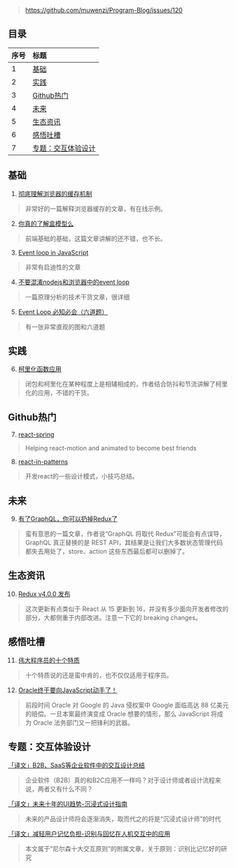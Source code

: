 > https://github.com/muwenzi/Program-Blog/issues/120

## 目录

| 序号 | 标题 |
| :-- | :-- |
| 1 | [基础](#1) |
| 2 | [实践](#2)|
| 3 | [Github热门](#3)|
| 4 | [未来](#4)|
| 5 | [生态资讯](#5)|
| 6 | [感悟吐槽](#6)|
| 7 | [专题：交互体验设计](#7)|

## <h2 id="1">基础</h2>

1. [彻底理解浏览器的缓存机制](https://heyingye.github.io/2018/04/16/%E5%BD%BB%E5%BA%95%E7%90%86%E8%A7%A3%E6%B5%8F%E8%A7%88%E5%99%A8%E7%9A%84%E7%BC%93%E5%AD%98%E6%9C%BA%E5%88%B6/)
> 非常好的一篇解释浏览器缓存的文章，有在线示例。

2. [你真的了解盒模型么](https://mp.weixin.qq.com/s/Z0L2geWYqZ7Kly-ivOBJsQ)
> 前端基础的基础，这篇文章讲解的还不错，也不长。

3. [Event loop in JavaScript](http://acemood.github.io/2016/02/01/event-loop-in-javascript/)
> 非常有启迪性的文章

4. [不要混淆nodejs和浏览器中的event loop](https://cnodejs.org/topic/5a9108d78d6e16e56bb80882)
> 一篇原理分析的技术干货文章，很详细

5. [Event Loop 必知必会（六道题）](https://zhuanlan.zhihu.com/p/34182184)
> 有一张非常直观的图和六道题

## <h2 id="2">实践</h2>

6. [柯里化函数应用](https://heyingye.github.io/2018/04/20/%E6%9F%AF%E9%87%8C%E5%8C%96%E5%87%BD%E6%95%B0%E5%BA%94%E7%94%A8/)
> 闭包和柯里化在某种程度上是相辅相成的，作者结合防抖和节流讲解了柯里化的应用，不错的干货。

## <h2 id="3">Github热门</h2>

7. [react-spring](https://github.com/drcmda/react-spring)
> Helping react-motion and animated to become best friends

8. [react-in-patterns](https://github.com/krasimir/react-in-patterns)
> 开发react的一些设计模式，小技巧总结。

## <h2 id="4">未来</h2>

9. [有了GraphQL，你可以扔掉Redux了](https://mp.weixin.qq.com/s/kyv4pi_AtWVDlc7m11ZKjw)
> 蛮有意思的一篇文章，作者说“GraphQL 将取代 Redux”可能会有点误导，GraphQL 真正替换的是 REST API，其结果是让我们大多数状态管理代码都失去用处了，store、action 这些东西最后都可以删掉了。

## <h2 id="5">生态资讯</h2>

10. [Redux v4.0.0 发布](https://mp.weixin.qq.com/s/o9xX01vE7YlF2is_pLSGDg)
> 这次更新有点类似于 React 从 15 更新到 16，并没有多少面向开发者修改的部分，大都侧重于内部改进。注意一下它的 breaking changes。

## <h2 id="6">感悟吐槽</h2>

11. [伟大程序员的十个特质](http://codingpy.com/article/10-traits-of-great-programmers/)
> 十个特质说的还是蛮中肯的，也不仅仅适用于程序员。

12. [Oracle终于要向JavaScript动手了！](https://mp.weixin.qq.com/s/Q5bK8qHgLRzTsrA3NdC9wQ)
> 前段时间 Oracle 对 Google 的 Java 侵权案中 Google 面临高达 88 亿美元的赔偿。一旦本案最终演变成 Oracle 想要的情形，那么 JavaScript 将成为 Oracle 法务部门又一把锋利的武器。

## <h2 id="7">专题：交互体验设计</h2>

[「译文」B2B、SaaS等企业软件中的交互设计总结](http://www.ui.cn/detail/350300.html)
> 企业软件（B2B）真的和B2C应用不一样吗？对于设计师或者设计流程来说，两者又有什么不同？

[「译文」未来十年的UI趋势-沉浸式设计指南](http://www.ui.cn/detail/347557.html)
> 未来的产品设计师将会逐渐消失，取而代之的将是“沉浸式设计师”的时代

[「译文」减轻用户记忆负担-识别与回忆在人机交互中的应用](http://www.ui.cn/detail/334858.html)
> 本文属于“尼尔森十大交互原则”的附属文章，关于原则：识别比记忆好的研究